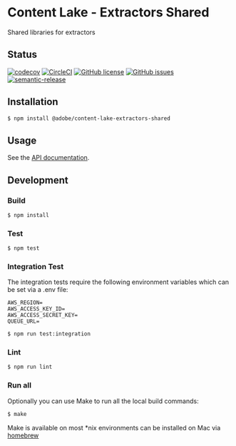 # Content Lake - Extractors Shared

Shared libraries for extractors

## Status
[![codecov](https://img.shields.io/codecov/c/github/adobe/content-lake-extractors-shared.svg)](https://codecov.io/gh/adobe/content-lake-extractors-shared)
[![CircleCI](https://img.shields.io/circleci/project/github/adobe/content-lake-extractors-shared.svg)](https://circleci.com/gh/adobe/content-lake-extractors-shared)
[![GitHub license](https://img.shields.io/github/license/adobe/content-lake-extractors-shared.svg)](https://github.com/adobe/content-lake-extractors-shared/blob/master/LICENSE.txt)
[![GitHub issues](https://img.shields.io/github/issues/adobe/content-lake-extractors-shared.svg)](https://github.com/adobe/content-lake-extractors-shared/issues)
[![semantic-release](https://img.shields.io/badge/%20%20%F0%9F%93%A6%F0%9F%9A%80-semantic--release-e10079.svg)](https://github.com/semantic-release/semantic-release)

## Installation

```bash
$ npm install @adobe/content-lake-extractors-shared
```

## Usage

See the [API documentation](docs/API.md).

## Development

### Build

```bash
$ npm install
```

### Test

```bash
$ npm test
```

### Integration Test

The integration tests require the following environment variables which can be set via a .env file:

```
AWS_REGION=
AWS_ACCESS_KEY_ID=
AWS_ACCESS_SECRET_KEY=
QUEUE_URL=
```

```bash
$ npm run test:integration
```

### Lint

```bash
$ npm run lint
```

### Run all

Optionally you can use Make to run all the local build commands:

```bash
$ make
```

Make is available on most *nix environments can be installed on Mac via [homebrew](https://formulae.brew.sh/formula/make)
